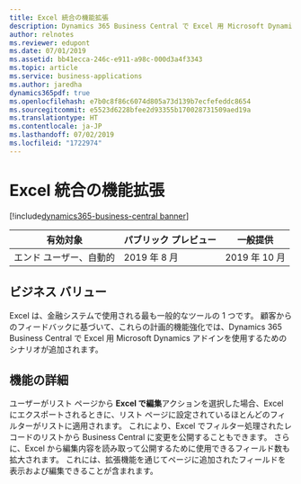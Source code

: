 ```yaml
---
title: Excel 統合の機能拡張
description: Dynamics 365 Business Central で Excel 用 Microsoft Dynamics アドインを使用するためのサポートされるユース ケースの数を増やしています。 ユーザー エクスペリエンスを向上させるために、データ ビューもより合理化されます。
author: relnotes
ms.reviewer: edupont
ms.date: 07/01/2019
ms.assetid: bb41ecca-246c-e911-a98c-000d3a4f3343
ms.topic: article
ms.service: business-applications
ms.author: jaredha
dynamics365pdf: true
ms.openlocfilehash: e7b0c8f86c6074d805a73d139b7ecfefeddc8654
ms.sourcegitcommit: e5523d6228bfee2d93355b170028731509aed19a
ms.translationtype: HT
ms.contentlocale: ja-JP
ms.lasthandoff: 07/02/2019
ms.locfileid: "1722974"
---
```

# <a name="enhancements-to-excel-integration"></a>Excel 統合の機能拡張
[!include[dynamics365-business-central banner](../includes/dynamics365-business-central.md)]

| 有効対象    |  パブリック プレビュー | 一般提供 | 
| ---------- | ---------- |---------- |
|エンド ユーザー、自動的|2019 年 8 月| 2019 年 10 月|


## <a name="business-value"></a>ビジネス バリュー
<!-- bv start -->
Excel は、金融システムで使用される最も一般的なツールの 1 つです。 顧客からのフィードバックに基づいて、これらの計画的機能強化では、Dynamics 365 Business Central で Excel 用 Microsoft Dynamics アドインを使用するためのシナリオが追加されます。
<!-- bv end -->



## <a name="feature-details"></a>機能の詳細
<!--feature detail start -->
ユーザーがリスト ページから **Excel で編集**アクションを選択した場合、Excel にエクスポートされるときに、リスト ページに設定されているほとんどのフィルターがリストに適用されます。 これにより、Excel でフィルター処理されたレコードのリストから Business Central に変更を公開することもできます。 さらに、Excel から編集内容を読み取って公開するために使用できるフィールド数も拡大されます。 これには、拡張機能を通じてページに追加されたフィールドを表示および編集できることが含まれます。
<!--feature detail end -->










